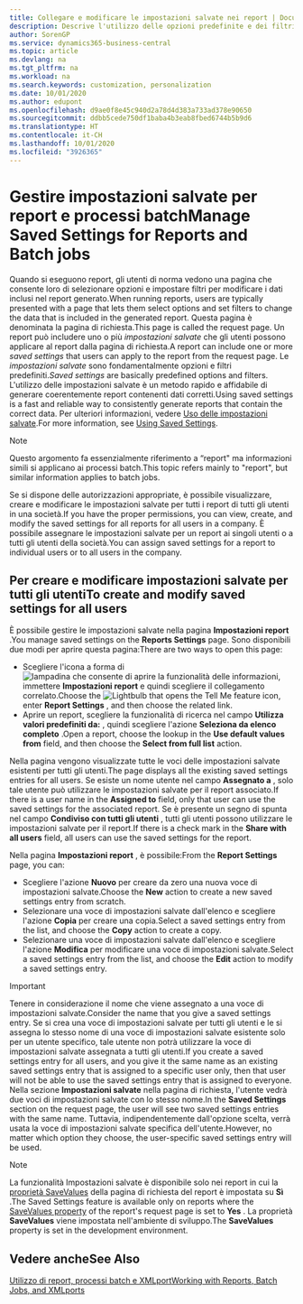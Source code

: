 ```yaml
---
title: Collegare e modificare le impostazioni salvate nei report | Documenti Microsoft
description: Descrive l'utilizzo delle opzioni predefinite e dei filtri per personalizzare un report e generare dati corretti.
author: SorenGP
ms.service: dynamics365-business-central
ms.topic: article
ms.devlang: na
ms.tgt_pltfrm: na
ms.workload: na
ms.search.keywords: customization, personalization
ms.date: 10/01/2020
ms.author: edupont
ms.openlocfilehash: d9ae0f8e45c940d2a78d4d383a733ad378e90650
ms.sourcegitcommit: ddbb5cede750df1baba4b3eab8fbed6744b5b9d6
ms.translationtype: HT
ms.contentlocale: it-CH
ms.lasthandoff: 10/01/2020
ms.locfileid: "3926365"
---
```

# <a name="manage-saved-settings-for-reports-and-batch-jobs"></a><span data-ttu-id="0380f-103">Gestire impostazioni salvate per report e processi batch</span><span class="sxs-lookup"><span data-stu-id="0380f-103">Manage Saved Settings for Reports and Batch jobs</span></span>
<span data-ttu-id="0380f-104">Quando si eseguono report, gli utenti di norma vedono una pagina che consente loro di selezionare opzioni e impostare filtri per modificare i dati inclusi nel report generato.</span><span class="sxs-lookup"><span data-stu-id="0380f-104">When running reports, users are typically presented with a page that lets them select options and set filters to change the data that is included in the generated report.</span></span> <span data-ttu-id="0380f-105">Questa pagina è denominata la pagina di richiesta.</span><span class="sxs-lookup"><span data-stu-id="0380f-105">This page is called the request page.</span></span> <span data-ttu-id="0380f-106">Un report può includere uno o più *impostazioni salvate* che gli utenti possono applicare al report dalla pagina di richiesta.</span><span class="sxs-lookup"><span data-stu-id="0380f-106">A report can include one or more *saved settings* that users can apply to the report from the request page.</span></span> <span data-ttu-id="0380f-107">Le *impostazioni salvate* sono fondamentalmente opzioni e filtri predefiniti.</span><span class="sxs-lookup"><span data-stu-id="0380f-107">*Saved settings* are basically predefined options and filters.</span></span> <span data-ttu-id="0380f-108">L'utilizzo delle impostazioni salvate è un metodo rapido e affidabile di generare coerentemente report contenenti dati corretti.</span><span class="sxs-lookup"><span data-stu-id="0380f-108">Using saved settings is a fast and reliable way to consistently generate reports that contain the correct data.</span></span> <span data-ttu-id="0380f-109">Per ulteriori informazioni, vedere [Uso delle impostazioni salvate](ui-work-report.md#SavedSettings).</span><span class="sxs-lookup"><span data-stu-id="0380f-109">For more information, see [Using Saved Settings](ui-work-report.md#SavedSettings).</span></span>

> [!NOTE]
> <span data-ttu-id="0380f-110">Questo argomento fa essenzialmente riferimento a “report" ma informazioni simili si applicano ai processi batch.</span><span class="sxs-lookup"><span data-stu-id="0380f-110">This topic refers mainly to "report", but similar information applies to batch jobs.</span></span>

<span data-ttu-id="0380f-111">Se si dispone delle autorizzazioni appropriate, è possibile visualizzare, creare e modificare le impostazioni salvate per tutti i report di tutti gli utenti in una società.</span><span class="sxs-lookup"><span data-stu-id="0380f-111">If you have the proper permissions, you can view, create, and modify the saved settings for all reports for all users in a company.</span></span> <span data-ttu-id="0380f-112">È possibile assegnare le impostazioni salvate per un report ai singoli utenti o a tutti gli utenti della società.</span><span class="sxs-lookup"><span data-stu-id="0380f-112">You can assign saved settings for a report to individual users or to all users in the company.</span></span>

<!--
## Apply saved settings to a report
1. Open the report.

   The request page appears.    
2. In the **Saved Settings** section of the page, set the **Name** field  to the saved settings that you want to use.

   The **Saved Settings** section only appears if the report has been run before or if there are existing saved settings entries. The saved settings entry called **Last used options and filters** is always available. These settings are the option and filter values that were used the last time you ran the report.

-->

## <a name="to-create-and-modify-saved-settings-for-all-users"></a><span data-ttu-id="0380f-113">Per creare e modificare impostazioni salvate per tutti gli utenti</span><span class="sxs-lookup"><span data-stu-id="0380f-113">To create and modify saved settings for all users</span></span>
<span data-ttu-id="0380f-114">È possibile gestire le impostazioni salvate nella pagina **Impostazioni report** .</span><span class="sxs-lookup"><span data-stu-id="0380f-114">You manage saved settings on the **Reports Settings** page.</span></span> <span data-ttu-id="0380f-115">Sono disponibili due modi per aprire questa pagina:</span><span class="sxs-lookup"><span data-stu-id="0380f-115">There are two ways to open this page:</span></span>
-   <span data-ttu-id="0380f-116">Scegliere l'icona a forma di ![lampadina che consente di aprire la funzionalità delle informazioni](media/ui-search/search_small.png "Informazioni sull'operazione che si desidera eseguire"), immettere **Impostazioni report** e quindi scegliere il collegamento correlato.</span><span class="sxs-lookup"><span data-stu-id="0380f-116">Choose the ![Lightbulb that opens the Tell Me feature](media/ui-search/search_small.png "Tell me what you want to do") icon, enter **Report Settings** , and then choose the related link.</span></span>
-   <span data-ttu-id="0380f-117">Aprire un report, scegliere la funzionalità di ricerca nel campo **Utilizza valori predefiniti da:** , quindi scegliere l'azione **Seleziona da elenco completo** .</span><span class="sxs-lookup"><span data-stu-id="0380f-117">Open a report, choose the lookup in the **Use default values from** field, and then choose the **Select from full list** action.</span></span>

<span data-ttu-id="0380f-118">Nella pagina vengono visualizzate tutte le voci delle impostazioni salvate esistenti per tutti gli utenti.</span><span class="sxs-lookup"><span data-stu-id="0380f-118">The page displays all the existing saved settings entries for all users.</span></span> <span data-ttu-id="0380f-119">Se esiste un nome utente nel campo **Assegnato a** , solo tale utente può utilizzare le impostazioni salvate per il report associato.</span><span class="sxs-lookup"><span data-stu-id="0380f-119">If there is a user name in the **Assigned to** field, only that user can use the saved settings for the associated report.</span></span> <span data-ttu-id="0380f-120">Se è presente un segno di spunta nel campo **Condiviso con tutti gli utenti** , tutti gli utenti possono utilizzare le impostazioni salvate per il report.</span><span class="sxs-lookup"><span data-stu-id="0380f-120">If there is a check mark in the **Share with all users** field, all users can use the saved settings for the report.</span></span>

<span data-ttu-id="0380f-121">Nella pagina **Impostazioni report** , è possibile:</span><span class="sxs-lookup"><span data-stu-id="0380f-121">From the **Report Settings** page, you can:</span></span>
-   <span data-ttu-id="0380f-122">Scegliere l'azione **Nuovo** per creare da zero una nuova voce di impostazioni salvate.</span><span class="sxs-lookup"><span data-stu-id="0380f-122">Choose the **New** action to create a new saved settings entry from scratch.</span></span>
-   <span data-ttu-id="0380f-123">Selezionare una voce di impostazioni salvate dall'elenco e scegliere l'azione **Copia** per creare una copia.</span><span class="sxs-lookup"><span data-stu-id="0380f-123">Select a saved settings entry from the list, and choose the **Copy** action to create a copy.</span></span>
-   <span data-ttu-id="0380f-124">Selezionare una voce di impostazioni salvate dall'elenco e scegliere l'azione **Modifica** per modificare una voce di impostazioni salvate.</span><span class="sxs-lookup"><span data-stu-id="0380f-124">Select a saved settings entry from the list, and choose the **Edit** action to modify a saved settings entry.</span></span>

> [!Important]
> <span data-ttu-id="0380f-125">Tenere in considerazione il nome che viene assegnato a una voce di impostazioni salvate.</span><span class="sxs-lookup"><span data-stu-id="0380f-125">Consider the name that you give a saved settings entry.</span></span> <span data-ttu-id="0380f-126">Se si crea una voce di impostazioni salvate per tutti gli utenti e le si assegna lo stesso nome di una voce di impostazioni salvate esistente solo per un utente specifico, tale utente non potrà utilizzare la voce di impostazioni salvate assegnata a tutti gli utenti.</span><span class="sxs-lookup"><span data-stu-id="0380f-126">If you create a saved settings entry for all users, and you give it the same name as an existing saved settings entry that is assigned to a specific user only, then that user will not be able to use the saved settings entry that is assigned to everyone.</span></span>  <span data-ttu-id="0380f-127">Nella sezione **Impostazioni salvate** nella pagina di richiesta, l'utente vedrà due voci di impostazioni salvate con lo stesso nome.</span><span class="sxs-lookup"><span data-stu-id="0380f-127">In the **Saved Settings** section on the request page, the user will see two saved settings entries with the same name.</span></span> <span data-ttu-id="0380f-128">Tuttavia, indipendentemente dall'opzione scelta, verrà usata la voce di impostazioni salvate specifica dell'utente.</span><span class="sxs-lookup"><span data-stu-id="0380f-128">However, no matter which option they choose, the user-specific saved settings entry will be used.</span></span>

> [!NOTE]
> <span data-ttu-id="0380f-129">La funzionalità Impostazioni salvate è disponibile solo nei report in cui la [proprietà SaveValues](/dynamics365/business-central/dev-itpro/developer/properties/devenv-savevalues-property) della pagina di richiesta del report è impostata su **Sì** .</span><span class="sxs-lookup"><span data-stu-id="0380f-129">The Saved Settings feature is available only on reports where the [SaveValues property](/dynamics365/business-central/dev-itpro/developer/properties/devenv-savevalues-property) of the report's request page is set to **Yes** .</span></span> <span data-ttu-id="0380f-130">La proprietà **SaveValues** viene impostata nell'ambiente di sviluppo.</span><span class="sxs-lookup"><span data-stu-id="0380f-130">The **SaveValues** property is set in the development environment.</span></span>  

## <a name="see-also"></a><span data-ttu-id="0380f-131">Vedere anche</span><span class="sxs-lookup"><span data-stu-id="0380f-131">See Also</span></span>
[<span data-ttu-id="0380f-132">Utilizzo di report, processi batch e XMLport</span><span class="sxs-lookup"><span data-stu-id="0380f-132">Working with Reports, Batch Jobs, and XMLports</span></span>](ui-work-report.md)  
